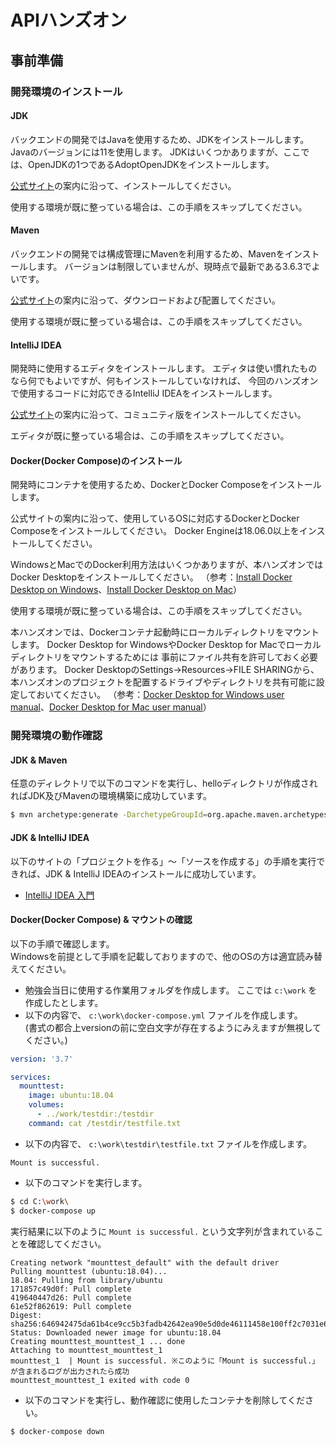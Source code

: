 # APIハンズオン

## 事前準備

### 開発環境のインストール

#### JDK

バックエンドの開発ではJavaを使用するため、JDKをインストールします。Javaのバージョンには11を使用します。
JDKはいくつかありますが、ここでは、OpenJDKの1つであるAdoptOpenJDKをインストールします。

[公式サイト](https://adoptopenjdk.net/)の案内に沿って、インストールしてください。

使用する環境が既に整っている場合は、この手順をスキップしてください。

#### Maven

バックエンドの開発では構成管理にMavenを利用するため、Mavenをインストールします。
バージョンは制限していませんが、現時点で最新である3.6.3でよいです。

[公式サイト](https://maven.apache.org/download.cgi)の案内に沿って、ダウンロードおよび配置してください。

使用する環境が既に整っている場合は、この手順をスキップしてください。

#### IntelliJ IDEA

開発時に使用するエディタをインストールします。
エディタは使い慣れたものなら何でもよいですが、何もインストールしていなければ、
今回のハンズオンで使用するコードに対応できるIntelliJ IDEAをインストールします。

[公式サイト](https://www.jetbrains.com/ja-jp/idea/download/)の案内に沿って、コミュニティ版をインストールしてください。

エディタが既に整っている場合は、この手順をスキップしてください。

#### Docker(Docker Compose)のインストール

開発時にコンテナを使用するため、DockerとDocker Composeをインストールします。

公式サイトの案内に沿って、使用しているOSに対応するDockerとDocker Composeをインストールしてください。
Docker Engineは18.06.0以上をインストールしてください。

WindowsとMacでのDocker利用方法はいくつかありますが、本ハンズオンではDocker Desktopをインストールしてください。
（参考：[Install Docker Desktop on Windows](https://docs.docker.com/docker-for-windows/install/)、[Install Docker Desktop on Mac](https://docs.docker.com/docker-for-mac/install/)）

使用する環境が既に整っている場合は、この手順をスキップしてください。

本ハンズオンでは、Dockerコンテナ起動時にローカルディレクトリをマウントします。
Docker Desktop for WindowsやDocker Desktop for Macでローカルディレクトリをマウントするためには
事前にファイル共有を許可しておく必要があります。
Docker DesktopのSettings→Resources→FILE SHARINGから、本ハンズオンのプロジェクトを配置するドライブやディレクトリを共有可能に設定しておいてください。
（参考：[Docker Desktop for Windows user manual](https://docs.docker.com/docker-for-windows/)、[Docker Desktop for Mac user manual](https://docs.docker.com/docker-for-mac/)）

### 開発環境の動作確認

#### JDK & Maven

任意のディレクトリで以下のコマンドを実行し、helloディレクトリが作成されればJDK及びMavenの環境構築に成功しています。

```sh
$ mvn archetype:generate -DarchetypeGroupId=org.apache.maven.archetypes -DarchetypeArtifactId=maven-archetype-quickstart -DarchetypeVersion=1.4 -DinteractiveMode=false -DgroupId=com.sample -DartifactId=hello
```
#### JDK & IntelliJ IDEA

以下のサイトの「プロジェクトを作る」～「ソースを作成する」の手順を実行できれば、JDK & IntelliJ IDEAのインストールに成功しています。

- [IntelliJ IDEA 入門](https://qiita.com/opengl-8080/items/108102d692b49f804dbd)

#### Docker(Docker Compose) & マウントの確認

以下の手順で確認します。  
Windowsを前提として手順を記載しておりますので、他のOSの方は適宜読み替えてください。

- 勉強会当日に使用する作業用フォルダを作成します。 ここでは `c:\work` を作成したとします。
- 以下の内容で、 `c:\work\docker-compose.yml` ファイルを作成します。  
  (書式の都合上versionの前に空白文字が存在するようにみえますが無視してください。)
```yaml
version: '3.7'

services:
  mounttest:
    image: ubuntu:18.04
    volumes:
      - ../work/testdir:/testdir
    command: cat /testdir/testfile.txt
```
- 以下の内容で、 `c:\work\testdir\testfile.txt` ファイルを作成します。  
```text
Mount is successful.
```
- 以下のコマンドを実行します。
```bash
$ cd C:\work\
$ docker-compose up 
```
実行結果に以下のように `Mount is successful.` という文字列が含まれていることを確認してください。
```text
Creating network "mounttest_default" with the default driver
Pulling mounttest (ubuntu:18.04)...
18.04: Pulling from library/ubuntu
171857c49d0f: Pull complete
419640447d26: Pull complete
61e52f862619: Pull complete
Digest: sha256:646942475da61b4ce9cc5b3fadb42642ea90e5d0de46111458e100ff2c7031e6
Status: Downloaded newer image for ubuntu:18.04
Creating mounttest_mounttest_1 ... done
Attaching to mounttest_mounttest_1
mounttest_1  | Mount is successful. ※このように「Mount is successful.」が含まれるログが出力されたら成功
mounttest_mounttest_1 exited with code 0
```
- 以下のコマンドを実行し、動作確認に使用したコンテナを削除してください。
```bash
$ docker-compose down 
```

